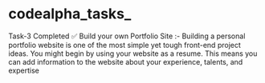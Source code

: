 # codealpha_tasks_
Task-3 Completed ✅ Build your own Portfolio Site :- Building a personal portfolio website is one of the most simple yet tough front-end project ideas. You might begin by using your website as a resume. This means you can add information to the website about your experience, talents, and expertise
